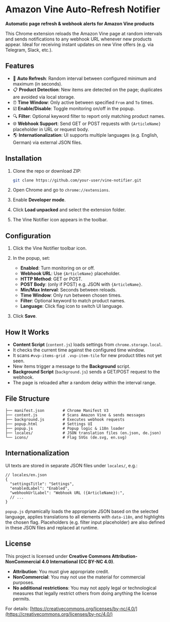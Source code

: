 # Amazon Vine Auto-Refresh Notifier

**Automatic page refresh & webhook alerts for Amazon Vine products**

This Chrome extension reloads the Amazon Vine page at random intervals and sends notifications to any webhook URL whenever new products appear. Ideal for receiving instant updates on new Vine offers (e.g. via Telegram, Slack, etc.).


## Features

* 🔄 **Auto Refresh**: Random interval between configured minimum and maximum (in seconds).
* 📋 **Product Detection**: New items are detected on the page; duplicates are avoided via local storage.
* ⏰ **Time Window**: Only active between specified `From` and `To` times.
* ☑️ **Enable/Disable**: Toggle monitoring on/off in the popup.
* 🔍 **Filter**: Optional keyword filter to report only matching product names.
* 🌐 **Webhook Support**: Send GET or POST requests with `{ArticleName}` placeholder in URL or request body.
* 🌎 **Internationalization**: UI supports multiple languages (e.g. English, German) via external JSON files.



## Installation

1. Clone the repo or download ZIP:

   ```bash
   git clone https://github.com/your-user/vine-notifier.git
   ```
2. Open Chrome and go to `chrome://extensions`.
3. Enable **Developer mode**.
4. Click **Load unpacked** and select the extension folder.
5. The Vine Notifier icon appears in the toolbar.



## Configuration

1. Click the Vine Notifier toolbar icon.
2. In the popup, set:

   * **Enabled**: Turn monitoring on or off.
   * **Webhook URL**: Use `{ArticleName}` placeholder.
   * **HTTP Method**: GET or POST.
   * **POST Body**: (only if POST) e.g. JSON with `{ArticleName}`.
   * **Min/Max Interval**: Seconds between reloads.
   * **Time Window**: Only run between chosen times.
   * **Filter**: Optional keyword to match product names.
   * **Language**: Click flag icon to switch UI language.
3. Click **Save**.



## How It Works

* **Content Script** (`content.js`) loads settings from `chrome.storage.local`.
* It checks the current time against the configured time window.
* It scans `#vvp-items-grid .vvp-item-tile` for new product titles not yet seen.
* New items trigger a message to the **Background** script.
* **Background Script** (`background.js`) sends a GET/POST request to the webhook.
* The page is reloaded after a random delay within the interval range.



## File Structure

```
├── manifest.json        # Chrome Manifest V3
├── content.js           # Scans Amazon Vine & sends messages
├── background.js        # Executes webhook requests
├── popup.html           # Settings UI
├── popup.js             # Popup logic & i18n loader
├── locales/             # JSON translation files (en.json, de.json)
└── icons/               # Flag SVGs (de.svg, en.svg)
```



## Internationalization

UI texts are stored in separate JSON files under `locales/`, e.g.:

```jsonc
// locales/en.json
{
  "settingsTitle": "Settings",
  "enabledLabel": "Enabled",
  "webhookUrlLabel": "Webhook URL ({ArticleName}):",
  // ...
}
```

`popup.js` dynamically loads the appropriate JSON based on the selected language, applies translations to all elements with `data-i18n`, and highlights the chosen flag. Placeholders (e.g. filter input placeholder) are also defined in these JSON files and replaced at runtime.



## License

This project is licensed under **Creative Commons Attribution-NonCommercial 4.0 International (CC BY-NC 4.0)**.

* **Attribution**: You must give appropriate credit.
* **NonCommercial**: You may not use the material for commercial purposes.
* **No additional restrictions**: You may not apply legal or technological measures that legally restrict others from doing anything the license permits.

For details: [https://creativecommons.org/licenses/by-nc/4.0/](https://creativecommons.org/licenses/by-nc/4.0/)
